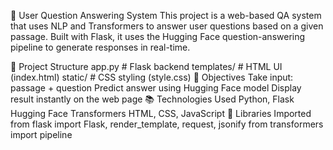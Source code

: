 🤖 User Question Answering System
This project is a web-based QA system that uses NLP and Transformers to answer user questions based on a given passage. Built with Flask, it uses the Hugging Face question-answering pipeline to generate responses in real-time.

📁 Project Structure
app.py           # Flask backend
templates/       # HTML UI (index.html)
static/          # CSS styling (style.css)
🎯 Objectives
Take input: passage + question
Predict answer using Hugging Face model
Display result instantly on the web page
📚 Technologies Used
Python, Flask
Hugging Face Transformers
HTML, CSS, JavaScript
🧰 Libraries Imported
from flask import Flask, render_template, request, jsonify
from transformers import pipeline
